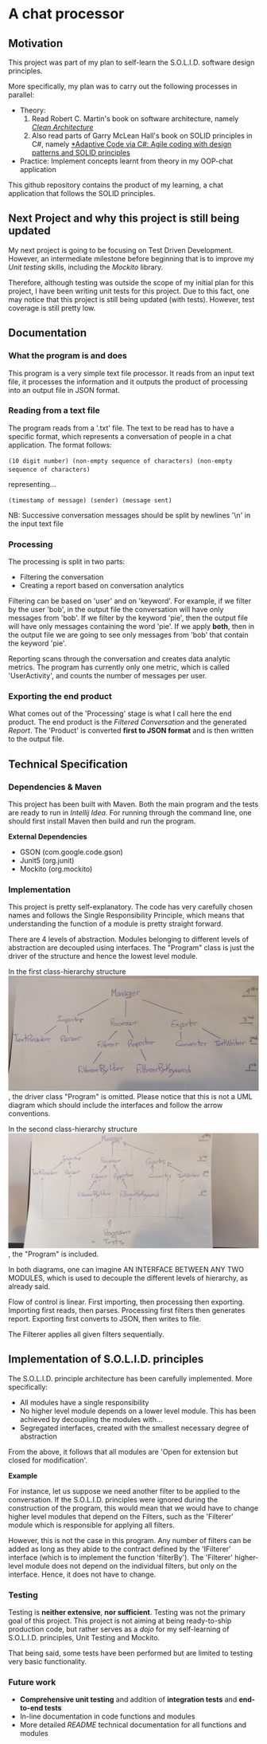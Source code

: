 # A chat processor

## Motivation
This project was part of my plan to self-learn the S.O.L.I.D. software design principles.

More specifically, my plan was to carry out the following processes in parallel:
  - Theory: 
    1.  Read Robert C. Martin's book on software architecture, namely [*Clean Architecture*](https://www.amazon.co.uk/Clean-Architecture-Craftsmans-Software-Structure/dp/0134494164/ref=sr_1_1?adgrpid=53377145455&dchild=1&gclid=Cj0KCQiA6t6ABhDMARIsAONIYyxEKL_bDmj6XcwQF9G-OylsBlsI0pNmzGZVQf8I8xmJPKA3d2YJJYcaAjl2EALw_wcB&hvadid=259082764023&hvdev=c&hvlocphy=9045886&hvnetw=g&hvqmt=e&hvrand=12756985132615978575&hvtargid=kwd-312356124160&hydadcr=17642_1817802&keywords=clean+architecture+robert+c+martin&qid=1612182480&sr=8-1&tag=googhydr-21)
    2.  Also read parts of Garry McLean Hall's book on SOLID principles in C#, namely [*Adaptive Code via C#: Agile coding with design patterns and SOLID principles](https://www.amazon.co.uk/Adaptive-Code-via-patterns-principles/dp/0735683204)
  - Practice: Implement concepts learnt from theory in my OOP-chat application

This github repository contains the product of my learning, a chat application that follows the SOLID principles.

## Next Project and why this project is still being updated
My next project is going to be focusing on Test Driven Development. 
However, an intermediate milestone before beginning that is to improve my *Unit testing* skills, including the *Mockito* library.

Therefore, although testing was outside the scope of my initial plan for this project, I have been writing unit tests for this project.
Due to this fact, one may notice that this project is still being updated (with tests). However, test coverage is still pretty low.

## Documentation
### What the program is and does

This program is a very simple text file processor. 
It reads from an input text file, it processes the information and it outputs the product of processing into an output file in JSON format.

### Reading from a text file ###

The program reads from a '.txt' file. The text to be read has to have a specific format, which represents a conversation of people in a chat application.
The format follows:

`(10 digit number) (non-empty sequence of characters) (non-empty sequence of characters)`

representing...

`(timestamp of message) (sender) (message sent)`

NB: Successive conversation messages should be split by newlines '\n' in the input text file

### Processing

The processing is split in two parts:
  - Filtering the conversation
  - Creating a report based on conversation analytics
  
Filtering can be based on 'user' and on 'keyword'. For example, if we filter by the user 'bob', in the output file the conversation will have only messages from 'bob'. If we filter by the keyword 'pie', then the output file will have only messages containing the word 'pie'. If we apply **both**, then in the output file we are going to see only messages from 'bob' that contain the keyword 'pie'.

Reporting scans through the conversation and creates data analytic metrics. The program has currently only one metric, which is called 'UserActivity', and counts the number of messages per user.  

### Exporting the end product

What comes out of the 'Processing' stage is what I call here the end product. The end product is the *Filtered Conversation* and the generated *Report*. The 'Product' is converted **first to JSON format** and is then written to the output file. 

## Technical Specification

### Dependencies & Maven

This project has been built with Maven. Both the main program and the tests are ready to run in *Intellij Idea*. For running through the command line, one should first install Maven then build and run the program.

**External Dependencies**
  - GSON (com.google.code.gson)
  - Junit5 (org.junit)
  - Mockito (org.mockito)

### Implementation

This project is pretty self-explanatory. The code has very carefully chosen names and follows the Single Responsibility Principle, which means that understanding the function of a module is pretty straight forward.

There are 4 levels of abstraction. Modules belonging to different levels of abstraction are decoupled using interfaces. The "Program" class is just the driver of the structure and hence the lowest level module.

In the first class-hierarchy structure ![Class hierarchical structure](https://github.com/mchatzis/OOP-chat-application/blob/main/IMG_20210112_124829.jpg), the driver class "Program" is omitted. Please notice that this is not a UML diagram which should include the interfaces and follow the arrow conventions. 

In the second class-hierarchy structure ![class hierarchical structure](https://github.com/mchatzis/OOP-chat-application/blob/main/IMG_20210112_125056.jpg), the "Program" is included.

In both diagrams, one can imagine AN INTERFACE BETWEEN ANY TWO MODULES, which is used to decouple the different levels of hierarchy, as already said.

Flow of control is linear. First importing, then processing then exporting. Importing first reads, then parses. Processing first filters then generates report. Exporting first converts to JSON, then writes to file.

The Filterer applies all given filters sequentially.  


## Implementation of S.O.L.I.D. principles

The S.O.L.I.D. principle architecture has been carefully implemented. More specifically:

  - All modules have a single responsibility
  - No higher level module depends on a lower level module. This has been achieved by decoupling the modules with...
  - Segregated interfaces, created with the smallest necessary degree of abstraction
  
From the above, it follows that all modules are 'Open for extension but closed for modification'. 

**Example**

For instance, let us suppose we need another filter to be applied to the conversation. If the S.O.L.I.D. principles were ignored during the construction of the program, this would mean that we would have to change higher level modules that depend on the Filters, such as the 'Filterer' module which is responsible for applying all filters.

However, this is not the case in this program. Any number of filters can be added as long as they abide to the contract defined by the 'IFilterer' interface (which is to implement the function 'filterBy'). The 'Filterer' higher-level module does not depend on the individual filters, but only on the interface. Hence, it does not have to change.

### Testing

Testing is **neither extensive**, **nor sufficient**. Testing was not the primary goal of this project. This project is not aiming at being ready-to-ship production code, but rather serves as a *dojo* for my self-learning of S.O.L.I.D. principles, Unit Testing and Mockito. 

That being said, some tests have been performed but are limited to testing very basic functionality.

### Future work

  - **Comprehensive unit testing** and addition of **integration tests** and **end-to-end tests**
  - In-line documentation in code functions and modules
  - More detailed *README* technical documentation for all functions and modules
  






